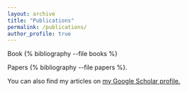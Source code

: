 ```yaml
---
layout: archive
title: "Publications"
permalink: /publications/
author_profile: true
---
```



Book
{% bibliography --file books %} 

Papers
{% bibliography --file papers %}. 


You can also find my articles on <u><a href="{{author.googlescholar}}">my Google Scholar profile</a>.</u>


